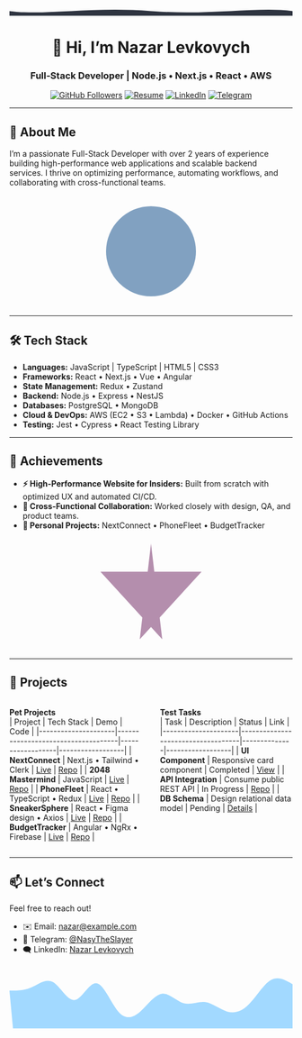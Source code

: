 <p align="center">
<!--   <img src="./assets/hero.svg" alt="Hero Wave" width="100%" /> -->
  <svg width="1200" height="40" viewBox="0 0 1200 40" xmlns="http://www.w3.org/2000/svg">
  <path d="M0,20 C150,40 350,0 600,20 C850,40 1050,0 1200,20 L1200,40 L0,40 Z" fill="#2E3440"/>
</svg>
</p>

<h1 align="center">👋 Hi, I’m Nazar Levkovych</h1>
<h3 align="center">Full‑Stack Developer | Node.js • Next.js • React • AWS</h3>

<p align="center">
  <a href="https://github.com/NasyTheSlayer"><img src="https://img.shields.io/github/followers/NasyTheSlayer?label=Follow&style=social" alt="GitHub Followers" /></a>
  <a href="https://flowcv.com/resume/c052skt3om"><img src="https://img.shields.io/badge/Resume-FlowCV-007ACC?style=for-the-badge" alt="Resume" /></a>
  <a href="https://www.linkedin.com/in/nazar-levkovych-333501266/"><img src="https://img.shields.io/badge/LinkedIn-Nazar%20Levkovych-%230077B5?style=for-the-badge&logo=linkedin&logoColor=white" alt="LinkedIn" /></a>
  <a href="https://t.me/NasyTheSlayer"><img src="https://img.shields.io/badge/Telegram-2CA5E0?style=for-the-badge&logo=telegram&logoColor=white" alt="Telegram" /></a>
</p>

---

## 🚀 About Me

I’m a passionate Full-Stack Developer with over 2 years of experience building high-performance web applications and scalable backend services. I thrive on optimizing performance, automating workflows, and collaborating with cross-functional teams.

<p align="center">
<!--   <img src="./assets/about.svg" alt="About Illustration" width="200" /> -->
  <svg width="200" height="200" xmlns="http://www.w3.org/2000/svg">
  <circle cx="100" cy="100" r="80" fill="#81A1C1" />
</svg>
</p>

---

## 🛠️ Tech Stack

- **Languages:** JavaScript | TypeScript | HTML5 | CSS3  
- **Frameworks:** React • Next.js • Vue • Angular  
- **State Management:** Redux • Zustand  
- **Backend:** Node.js • Express • NestJS  
- **Databases:** PostgreSQL • MongoDB  
- **Cloud & DevOps:** AWS (EC2 • S3 • Lambda) • Docker • GitHub Actions  
- **Testing:** Jest • Cypress • React Testing Library

---

## 🌟 Achievements

- **⚡ High-Performance Website for Insiders:** Built from scratch with optimized UX and automated CI/CD.  
- **🤝 Cross-Functional Collaboration:** Worked closely with design, QA, and product teams.  
- **🎯 Personal Projects:** NextConnect • PhoneFleet • BudgetTracker

<p align="center">
<!--   <img src="./assets/achievements.svg" alt="Achievements Illustration" width="200" /> -->
  <svg width="200" height="200" xmlns="http://www.w3.org/2000/svg">
  <polygon points="100,10 120,180 10,60 190,60 80,180" fill="#B48EAD" />
</svg>
</p>

---

## 🚧 Projects

<div style="display: flex; justify-content: space-between; flex-wrap: wrap; gap: 2rem;">

<div style="flex: 1; min-width: 45%;">

**Pet Projects**  
| Project             | Tech Stack                         | Demo             | Code             |
|---------------------|------------------------------------|------------------|------------------|
| **NextConnect**     | Next.js • Tailwind • Clerk         | [Live](#)        | [Repo](#)        |
| **2048 Mastermind** | JavaScript                         | [Live](#)        | [Repo](#)        |
| **PhoneFleet**      | React • TypeScript • Redux         | [Live](#)        | [Repo](#)        |
| **SneakerSphere**   | React • Figma design • Axios       | [Live](#)        | [Repo](#)        |
| **BudgetTracker**   | Angular • NgRx • Firebase          | [Live](#)        | [Repo](#)        |

</div>
<div style="flex: 1; min-width: 45%;">

**Test Tasks**  
| Task                | Description                        | Status       | Link             |
|---------------------|------------------------------------|--------------|------------------|
| **UI Component**    | Responsive card component          | Completed    | [View](#)        |
| **API Integration** | Consume public REST API            | In Progress  | [Repo](#)        |
| **DB Schema**       | Design relational data model       | Pending      | [Details](#)     |

</div>

</div>

---

## 📫 Let’s Connect

Feel free to reach out!  
- ✉️ Email: <a href="mailto:nazar@example.com">nazar@example.com</a>  
- 💬 Telegram: <a href="https://t.me/NasyTheSlayer">@NasyTheSlayer</a>  
- 🗨️ LinkedIn: <a href="https://www.linkedin.com/in/nazar-levkovych-333501266/">Nazar Levkovych</a>

<p align="center">
<!--   <img src="./assets/footer-wave.svg" alt="Footer Wave" width="100%" /> -->
  <svg width="1440" height="320" viewBox="0 0 1440 320" xmlns="http://www.w3.org/2000/svg">
  <path fill="#a2d9ff" fill-opacity="1" d="M0,128L18.5,128C36.9,128,74,128,111,112C147.7,96,185,64,222,85.3C258.5,107,295,181,332,176C369.2,171,406,85,443,90.7C480,96,517,192,554,234.7C590.8,277,628,267,665,234.7C701.5,203,738,149,775,144C812.3,139,849,181,886,192C923.1,203,960,181,997,186.7C1033.8,192,1071,224,1108,234.7C1144.6,245,1182,235,1218,197.3C1255.4,160,1292,96,1329,74.7C1366.2,53,1403,75,1422,85.3L1440,96L1440,320L1421.5,320C1403.1,320,1366,320,1329,320C1292.3,320,1255,320,1218,320C1181.5,320,1145,320,1108,320C1070.8,320,1034,320,997,320C960,320,923,320,886,320C849.2,320,812,320,775,320C738.5,320,702,320,665,320C627.7,320,591,320,554,320C516.9,320,480,320,443,320,406.2,320,369,320,332,320,295.4,320,258,320,222,320,184.6,320,148,320,111,320,73.8,320,37,320,18,320,0,320Z"/>
</svg>
</p>
